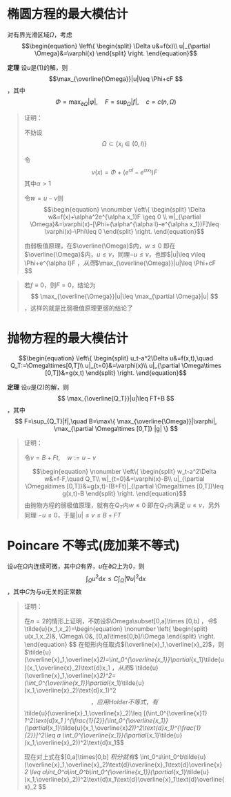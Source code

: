 # 椭圆方程的最大模估计

对有界光滑区域$\Omega$，考虑$$\begin{equation}
    \left\{
        \begin{split}
            \Delta u&=f(x)\\
            u|_{\partial \Omega}&=\varphi(x)
        \end{split}
    \right.
\end{equation}$$

**定理** 设$u$是(1)的解，则$$\max_{\overline{\Omega}}|u|\leq \Phi+cF $$，其中$$\Phi=\max_{\partial\Omega}|\varphi|,\quad F=\sup_{\Omega}|f|,\quad c=c(n,\Omega) $$

> 证明：
>
> 不妨设$$\Omega\subset \{ x_i\in (0,l) \} $$
>
> 令$$ v(x)=\Phi+(e^{\alpha l}-e^{\alpha x_1})F $$其中$\alpha>1$
>
> 令$w=u-v$则$$\begin{equation}
    \nonumber
    \left\{
        \begin{split}
            \Delta w&=f(x)+\alpha^2e^{\alpha x_1}F \geq 0 \\
            w|_{\partial \Omega}&=\varphi(x)-[\Phi+(\alpha^{\alpha l}-e^{\alpha x_1})F]\leq \varphi(x)-\Phi\leq 0
        \end{split}
    \right.
\end{equation}$$
>
> 由弱极值原理，在$\overline{\Omega}$内，$w\leq 0$
> 即在$\overline{\Omega}$内，$u\leq v$，同理$-u\leq v$，也即$|u|\leq v\leq \Phi+e^{\alpha l}F $，从而$$\max_{\overline{\Omega}}|u|\leq \Phi+cF $$

> 若$f\equiv0$，则$F=0$，结论为$$ \max_{\overline{\Omega}}|u|\leq \max_{\partial \Omega}|u| $$，这样的就是比弱极值原理更弱的结论了

# 抛物方程的最大模估计

$$\begin{equation}
    \left\{
        \begin{split}
            u_t-a^2\Delta u&=f(x,t),\quad Q_T:=\Omega\times[0,T]\\
            u|_{t=0}&=\varphi(x)\\
            u|_{\partial \Omega\times [0,T]}&=g(x,t)
        \end{split}
    \right.
\end{equation}$$

**定理** 设$u$是(2)的解，则$$ \max_{\overline{Q_T}}|u|\leq FT+B $$，其中$$ F=\sup_{Q_T}|f|,\quad B=\max\{ \max_{\overline{\Omega}}|\varphi|, \max_{\partial \Omega\times [0,T]} |g| \} $$

> 证明：
>
> 令$v=B+Ft, \quad w:=u-v$
>
> $$\begin{equation}
    \nonumber
    \left\{
        \begin{split}
            w_t-a^2\Delta w&=f-F,\quad Q_T\\
            w|_{t=0}&=\varphi(x)-B\\
            u|_{\partial \Omega\times [0,T]}&=g(x,t)-(B+Ft)|_{\partial \Omega\times [0,T]}\leq g(x,t)-B
        \end{split}
    \right.
\end{equation}$$
> 由抛物方程的弱极值原理，就有在$Q_T$内$w\leq 0$
> 即在$Q_T$内满足 $u\leq v$，另外同理 $-u\leq 0$，于是$|u|\leq v\leq B+FT$

# Poincare 不等式(庞加莱不等式)

设$u$在$\Omega$内连续可微，其中$\Omega$有界，$u$在$\partial \Omega$上为0，则$$ \int_\Omega u^2\text{d}x\leq C\int_\Omega |\nabla u|^2\text{d}x $$，其中$C$为与$u$无关的正常数

> 证明：
>
> 在$n=2$的情形上证明，不妨设$\Omega\subset[0,a]\times [0,b] $，令$$ \tilde{u}(x_1,x_2)=\begin{equation}
    \nonumber
    \left\{
    \begin{split}
        u(x_1,x_2)&, \Omega\\
        0&, [0,a]\times[0,b]/\Omega
    \end{split}
    \right.
\end{equation} $$
> 在矩形内任取点$(\overline{x}_1,\overline{x}_2)$，则$\tilde{u}(\overline{x}_1,\overline{x}_2)=\int_0^{\overline{x_1}}\partial_{x_1}\tilde{u}(x_1,\overline{x}_2)\text{d}x_1 $，从而$$ \tilde{u}(\overline{x}_1,\overline{x}_2)^2=(\int_0^{\overline{x_1}}\partial_{x_1}\tilde{u}(x_1,\overline{x}_2)\text{d}x_1)^2 $$，应用Holder不等式，有$$ \tilde{u}(\overline{x}_1,\overline{x}_2)\leq [(\int_0^{\overline{x}_1} 1^2\text{d}x_1 )^{\frac{1}{2}}(\int_0^{\overline{x_1}}(\partial_{x_1}\tilde{u}(x_1,\overline{x}_2))^2\text{d}x_1)^{\frac{1}{2}}]^2\leq a \int_0^{\overline{x_1}}(\partial_{x_1}\tilde{u}(x_1,\overline{x}_2))^2\text{d}x_1$$
>
> 现在对上式在$[0,a]\times[0,b] $积分就有$$ \int_0^a\int_0^b\tilde{u}(\overline{x}_1,\overline{x}_2)\text{d}\overline{x}_1\text{d}\overline{x}_2 \leq a\int_0^a\int_0^b\int_0^{\overline{x_1}}(\partial_{x_1}\tilde{u}(x_1,\overline{x}_2))^2\text{d}x_1\text{d}\overline{x}_1\text{d}\overline{x}_2 $$

